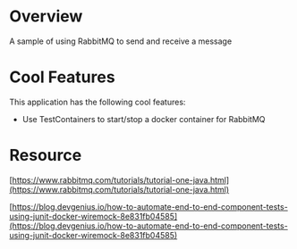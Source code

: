 # Overview
A sample of using RabbitMQ to send and receive a message

# Cool Features

This application has the following cool features:

* Use TestContainers to start/stop a docker container for RabbitMQ

# Resource

[https://www.rabbitmq.com/tutorials/tutorial-one-java.html](https://www.rabbitmq.com/tutorials/tutorial-one-java.html)

[https://blog.devgenius.io/how-to-automate-end-to-end-component-tests-using-junit-docker-wiremock-8e831fb04585](https://blog.devgenius.io/how-to-automate-end-to-end-component-tests-using-junit-docker-wiremock-8e831fb04585)
